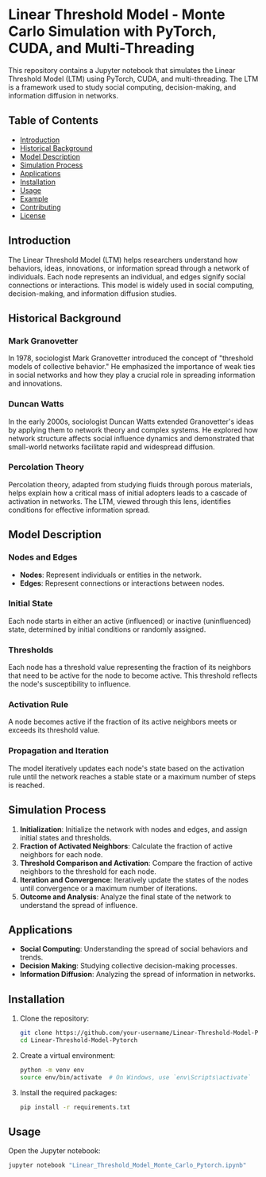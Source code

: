 # Linear Threshold Model - Monte Carlo Simulation with PyTorch, CUDA, and Multi-Threading

This repository contains a Jupyter notebook that simulates the Linear Threshold Model (LTM) using PyTorch, CUDA, and multi-threading. The LTM is a framework used to study social computing, decision-making, and information diffusion in networks.

## Table of Contents

- [Introduction](#introduction)
- [Historical Background](#historical-background)
- [Model Description](#model-description)
- [Simulation Process](#simulation-process)
- [Applications](#applications)
- [Installation](#installation)
- [Usage](#usage)
- [Example](#example)
- [Contributing](#contributing)
- [License](#license)

## Introduction

The Linear Threshold Model (LTM) helps researchers understand how behaviors, ideas, innovations, or information spread through a network of individuals. Each node represents an individual, and edges signify social connections or interactions. This model is widely used in social computing, decision-making, and information diffusion studies.

## Historical Background

### Mark Granovetter

In 1978, sociologist Mark Granovetter introduced the concept of "threshold models of collective behavior." He emphasized the importance of weak ties in social networks and how they play a crucial role in spreading information and innovations.

### Duncan Watts

In the early 2000s, sociologist Duncan Watts extended Granovetter's ideas by applying them to network theory and complex systems. He explored how network structure affects social influence dynamics and demonstrated that small-world networks facilitate rapid and widespread diffusion.

### Percolation Theory

Percolation theory, adapted from studying fluids through porous materials, helps explain how a critical mass of initial adopters leads to a cascade of activation in networks. The LTM, viewed through this lens, identifies conditions for effective information spread.

## Model Description

### Nodes and Edges

- **Nodes**: Represent individuals or entities in the network.
- **Edges**: Represent connections or interactions between nodes.

### Initial State

Each node starts in either an active (influenced) or inactive (uninfluenced) state, determined by initial conditions or randomly assigned.

### Thresholds

Each node has a threshold value representing the fraction of its neighbors that need to be active for the node to become active. This threshold reflects the node's susceptibility to influence.

### Activation Rule

A node becomes active if the fraction of its active neighbors meets or exceeds its threshold value.

### Propagation and Iteration

The model iteratively updates each node's state based on the activation rule until the network reaches a stable state or a maximum number of steps is reached.

## Simulation Process

1. **Initialization**: Initialize the network with nodes and edges, and assign initial states and thresholds.
2. **Fraction of Activated Neighbors**: Calculate the fraction of active neighbors for each node.
3. **Threshold Comparison and Activation**: Compare the fraction of active neighbors to the threshold for each node.
4. **Iteration and Convergence**: Iteratively update the states of the nodes until convergence or a maximum number of iterations.
5. **Outcome and Analysis**: Analyze the final state of the network to understand the spread of influence.

## Applications

- **Social Computing**: Understanding the spread of social behaviors and trends.
- **Decision Making**: Studying collective decision-making processes.
- **Information Diffusion**: Analyzing the spread of information in networks.

## Installation

1. Clone the repository:
    ```sh
    git clone https://github.com/your-username/Linear-Threshold-Model-Pytorch.git
    cd Linear-Threshold-Model-Pytorch
    ```

2. Create a virtual environment:
    ```sh
    python -m venv env
    source env/bin/activate  # On Windows, use `env\Scripts\activate`
    ```

3. Install the required packages:
    ```sh
    pip install -r requirements.txt
    ```

## Usage

Open the Jupyter notebook:
```sh
jupyter notebook "Linear_Threshold_Model_Monte_Carlo_Pytorch.ipynb"
